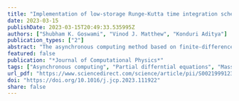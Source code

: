 ```yaml
---
title: "Implementation of low-storage Runge-Kutta time integration schemes in scalable asynchronous partial differential equation solvers"
date: 2023-03-15
publishDate: 2023-03-15T20:49:33.535995Z
authors: ["Shubham K. Goswami", "Vinod J. Matthew", "Konduri Aditya"]
publication_types: ["2"]
abstract: "The asynchronous computing method based on finite-difference schemes has shown promise in significantly improving the scalability of time-dependent partial differential equation (PDE) solvers by either relaxing data synchronization or avoiding communication between processing elements (PEs) on massively parallel machines. This method uses high-order accurate asynchrony-tolerant (AT) schemes coupled with appropriate time integration schemes to provide the desired accuracy required by high-fidelity solvers such as the direct numerical simulations for fluid flow. For time integration, Runge-Kutta (RK) schemes, particularly the low-storage implementation, are widely used due to their ability to provide good stability properties and be computationally efficient. However, the implementation of AT schemes with multi-stage RK schemes necessitates an over-decomposition of the spatial domain in a parallel setting, leading to increased message sizes for communication and redundant computations. In this paper, we propose a novel method to couple asynchrony-tolerant and low-storage explicit RK schemes in solving time-dependent PDEs that would result in a significant reduction in communications and relaxed synchronizations. We develop new asynchrony-tolerant schemes for ghost or buffer point updates that are necessary to maintain desired order of accuracy. The accuracy of this method is investigated, both theoretically and numerically, using simple one-dimensional linear model equations. Thereafter, we demonstrate the scalability of the proposed numerical method through three-dimensional simulations of decaying Burgers' turbulence, performed using two different asynchronous algorithms: communication-avoiding and synchronization-avoiding algorithms. The scalability studies up to 27,000 cores were found to yield speed-ups up to 6× compared to a baseline synchronous algorithm. Overall, the proposed approach shows the potential to improve the scalability of exascale PDE solvers significantly."
featured: false
publication: "*Journal of Computational Physics*"
tags: ["Asynchronous computing", "Partial differntial equations", "Massive computations", "FInite difference schemes", "Runge-Kutta schemes"]
url_pdf: "https://www.sciencedirect.com/science/article/pii/S0021999123000177"
doi: "https://doi.org/10.1016/j.jcp.2023.111922"
share: false
---
```


